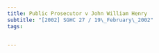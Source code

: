 ```yaml
---
title: Public Prosecutor v John William Henry 
subtitle: "[2002] SGHC 27 / 19\_February\_2002"
tags:


---
```


